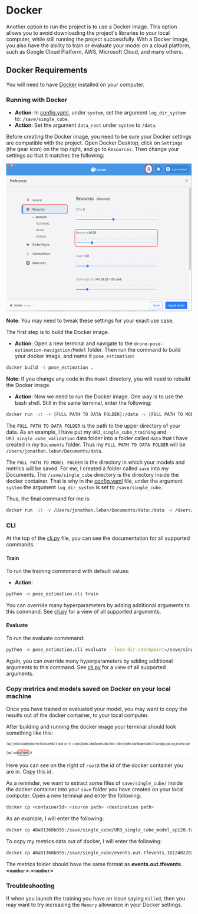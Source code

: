 Docker 
======

Another option to run the project is to use a Docker image. This option allows you to avoid downloading the project's libraries to your local computer, while still running the project successfully. With a Docker image, you also have the ability to train or evaluate your model on a cloud platform, such as Google Cloud Platform, AWS, Microsoft Cloud, and many others. 

## Docker Requirements
You will need to have [Docker](https://docs.docker.com/get-docker/) installed on your computer. 

### Running with Docker 

* **Action**: In [config.yaml](../config.yaml), under `system`, set the argument `log_dir_system` to: `/save/single_cube`. 
* **Action**: Set the argument `data_root` under `system` to `/data`. 

Before creating the Docker image, you need to be sure your Docker settings are compatible with the project. Open Docker Desktop, click on `Settings` (the gear icon) on the top right, and go to `Resources`. Then change your settings so that it matches the following: 

<p align="center">
<img src="docs/docker_settings.png" height=400/>
</p>

**Note**: You may need to tweak these settings for your exact use case.

The first step is to build the Docker image.

* **Action**: Open a new terminal and navigate to the `drone-pose-estimation-navigation/Model` folder. Then run the command to build your docker image, and name it `pose_estimation`:
```bash 
docker build -t pose_estimation .
```

**Note**: If you change any code in the `Model` directory, you will need to rebuild the Docker image. 

* **Action**: Now we need to run the Docker image. One way is to use the bash shell. Still in the same terminal, enter the following:
```bash
docker run -it -v [FULL PATH TO DATA FOLDER]:/data -v [FULL PATH TO MODEL FOLDER]:/save/single_cube pose_estimation bash
```

The `FULL PATH TO DATA FOLDER` is the path to the upper directory of your data. As an example, I have put my `UR3_single_cube_training` and `UR3_single_cube_validation` data folder into a folder called `data` that I have created in my `Documents` folder. Thus my `FULL PATH TO DATA FOLDER` will be `/Users/jonathan.leban/Documents/data`.

The `FULL PATH TO MODEL FOLDER` is the directory in which your models and metrics will be saved. For me, I created a folder called `save` into my Documents. 
The `/save/single_cube` directory is the directory inside the docker container. That is why in the [config.yaml](../config.yaml) file, under the argument `system` the argument `log_dir_system` is set to `/save/single_cube`. 

Thus, the final command for me is: 
```bash
docker run -it -v /Users/jonathan.leban/Documents/data:/data -v /Users/jonathan.leban/Documents/save:/save/single_cube pose_estimation bash
```

### CLI 
At the top of the [cli.py](../pose_estimation/cli.py) file, you can see the documentation for all supported commands. 

#### Train
To run the training commmand with default values:

* **Action**: 
```bash 
python -m pose_estimation.cli train
```

You can override many hyperparameters by adding additional arguments to this command. See [cli.py](../pose_estimation/cli.py) for a view of all supported arguments.  


#### Evaluate  
To run the evaluate commmand:

```bash
python -m pose_estimation.cli evaluate --load-dir-checkpoint=/save/single_cube/UR3_single_cube_model.tar
```

Again, you can override many hyperparameters by adding additional arguments to this command. See [cli.py](../pose_estimation/cli.py) for a view of all supported arguments.

### Copy metrics and models saved on Docker on your local machine 
Once you have trained or evaluated your model, you may want to copy the results out of the docker container, to your local computer. 

After building and running the docker image your terminal should look something like this:

<p align="center">
<img src="docs/docker_id_image.png" height=40/>
</p>

Here you can see on the right of `root@` the id of the docker container you are in. Copy this id. 

As a reminder, we want to extract some files of `save/single_cube/` inside the docker container into your `save` folder you have created on your local computer. 
Open a new terminal and enter the following: 

```bash
docker cp <containerId>:<source path> <destination path>
```

As an example, I will enter the following: 
```bash
docker cp 48a81368b095:/save/single_cube/UR3_single_cube_model_ep120.tar /Users/jonathan.leban/Documents/save
```

To copy my metrics data out of docker, I will enter the following: 
```bash
docker cp 48a81368b095:/save/single_cube/events.out.tfevents.1612402202.48a81368b095 /Users/jonathan.leban/Documents/save
```

The metrics folder should have the same format as **events.out.tfevents.<`number`>.<`number`>**

### Troubleshooting 
If when you launch the training you have an issue saying `Killed`, then you may want to try increasing the `Memory` allowance in your Docker settings. 

